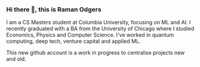### Hi there 👋, this is Raman Odgers

I am a CS Masters student at Columbia University, focusing on ML and AI. I recently graduated with a BA from the University of Chicago where I studied Economics, Physics and Computer Science. I've worked in quantum computing, deep tech, venture capital and applied ML. 

This new github account is a work in progress to centralise projects new and old.



<!--
**ramanodgers/ramanodgers** is a ✨ _special_ ✨ repository because its `README.md` (this file) appears on your GitHub profile.

Here are some ideas to get you started:

- 🔭 I’m currently working on ...
- 🌱 I’m currently learning ...
- 👯 I’m looking to collaborate on ...
- 🤔 I’m looking for help with ...
- 💬 Ask me about ...
- 📫 How to reach me: ...
- 😄 Pronouns: ...
- ⚡ Fun fact: ...
-->
